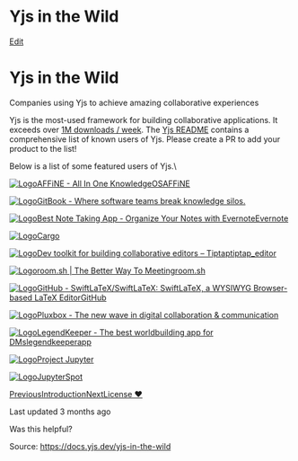 # Yjs in the Wild

[Edit](https://github.com/yjs/docs/blob/main/yjs-in-the-wild.md)

# Yjs in the Wild

Companies using Yjs to achieve amazing collaborative experiences

Yjs is the most-used framework for building collaborative applications. It exceeds over [1M downloads / week](https://www.npmjs.com/package/yjs). The [Yjs README](https://github.com/yjs/yjs) contains a comprehensive list of known users of Yjs. Please create a PR to add your product to the list!

Below is a list of some featured users of Yjs.\

[![Logo](https://docs.yjs.dev/~gitbook/image?url=https%3A%2F%2Faffine.pro%2Ffavicon-96.png&width=20&dpr=4&quality=100&sign=e44fcc04&sv=2)AFFiNE - All In One KnowledgeOSAFFiNE](https://affine.pro/)

[![Logo](https://docs.yjs.dev/~gitbook/image?url=https%3A%2F%2Fassets-global.website-files.com%2F600ead1452cf056d0e52dbed%2F602d1b679767dd38579b1cb0_logo-256-white-bg.png&width=20&dpr=4&quality=100&sign=db0bffc8&sv=2)GitBook - Where software teams break knowledge silos.](https://www.gitbook.com/)

[![Logo](https://docs.yjs.dev/~gitbook/image?url=https%3A%2F%2Fevernote.com%2Ffavicon.ico&width=20&dpr=4&quality=100&sign=ef6939e9&sv=2)Best Note Taking App - Organize Your Notes with EvernoteEvernote](https://evernote.com/)

[![Logo](https://docs.yjs.dev/~gitbook/image?url=https%3A%2F%2Fstatic.cargo.site%2Ffavicon%2Fc3-favicon.ico&width=20&dpr=4&quality=100&sign=fec8311d&sv=2)Cargo](https://cargo.site/)

[![Logo](https://docs.yjs.dev/~gitbook/image?url=https%3A%2F%2Ftiptap.dev%2Ffavicon.svg&width=20&dpr=4&quality=100&sign=75449cae&sv=2)Dev toolkit for building collaborative editors – Tiptaptiptap_editor](https://tiptap.dev/)

[![Logo](https://docs.yjs.dev/~gitbook/image?url=https%3A%2F%2Froom.sh%2Fimg%2Ficons%2Ffavicon-196x196.png&width=20&dpr=4&quality=100&sign=84dd2fa4&sv=2)room.sh | The Better Way To Meetingroom.sh](https://room.sh/)

[![Logo](https://docs.yjs.dev/~gitbook/image?url=https%3A%2F%2Fgithub.com%2Ffluidicon.png&width=20&dpr=4&quality=100&sign=46771325&sv=2)GitHub - SwiftLaTeX/SwiftLaTeX: SwiftLaTeX, a WYSIWYG Browser-based LaTeX EditorGitHub](https://github.com/SwiftLaTeX/SwiftLaTeX)

[![Logo](https://docs.yjs.dev/~gitbook/image?url=https%3A%2F%2Fpluxbox.com%2Ftheme%2Fyjs%2Fassets%2Ficons%2Ficon-apple-192x192.png&width=20&dpr=4&quality=100&sign=c07e52fc&sv=2)Pluxbox - The new wave in digital collaboration & communication](https://pluxbox.com/theme/yjs)

[![Logo](https://docs.yjs.dev/~gitbook/image?url=https%3A%2F%2Fwww.legendkeeper.com%2Ffavicon.png&width=20&dpr=4&quality=100&sign=484c2e9b&sv=2)LegendKeeper - The best worldbuilding app for DMslegendkeeperapp](https://legendkeeper.com/)

[![Logo](https://docs.yjs.dev/~gitbook/image?url=https%3A%2F%2Fjupyter.org%2Fassets%2Ffavicons%2Fapple-touch-icon-180x180.png&width=20&dpr=4&quality=100&sign=a85e7f04&sv=2)Project Jupyter](https://jupyter.org/)

[![Logo](https://docs.yjs.dev/~gitbook/image?url=https%3A%2F%2Fjupyterspot.com%2Ffavicon.ico&width=20&dpr=4&quality=100&sign=90ca9814&sv=2)JupyterSpot](https://jupyterspot.com/)

[PreviousIntroduction](/)[NextLicense ❤️](/license)

Last updated 3 months ago

Was this helpful?

Source: https://docs.yjs.dev/yjs-in-the-wild
